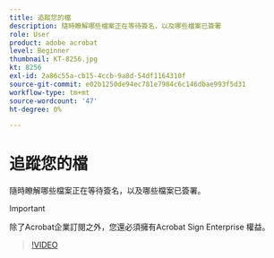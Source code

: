 ```yaml
---
title: 追蹤您的檔
description: 隨時瞭解哪些檔案正在等待簽名，以及哪些檔案已簽署
role: User
product: adobe acrobat
level: Beginner
thumbnail: KT-8256.jpg
kt: 8256
exl-id: 2a86c55a-cb15-4ccb-9a8d-54df1164310f
source-git-commit: e02b1250de94ec781e7984c6c146dbae993f5d31
workflow-type: tm+mt
source-wordcount: '47'
ht-degree: 0%

---
```


# 追蹤您的檔

隨時瞭解哪些檔案正在等待簽名，以及哪些檔案已簽署。

>[!IMPORTANT]
>
>除了Acrobat企業訂閱之外，您還必須擁有Acrobat Sign Enterprise 權益。

>[!VIDEO](https://video.tv.adobe.com/v/338492?hidetitle=true)
